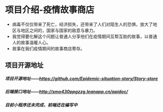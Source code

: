 # 项目介绍-疫情故事商店

- 病毒不仅仅带来了死亡，经济损失，还带来了人们对陌生人的恐惧，放大了地区与地区之间的，国家与国家的敌意与暴力。
- 我觉得要化解这个问题让普通人分享他们在疫情期间互帮互助的故事，以普通人的故事温暖人心。
- 故事在我们疫情期间的故事商店寄存。
## 项目开源地址

##### 项目开源地址——https://github.com/Epidemic-situation-story/Story-store

##### 后端接口地址——http://smo430ppgzzg.leanapp.cn/apidoc/

##### 目前小程序还未完成，前端还在编写中

